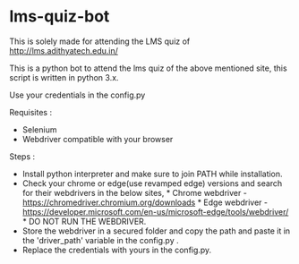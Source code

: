 # lms-quiz-bot
This is solely made for attending the LMS quiz of http://lms.adithyatech.edu.in/

This is a python bot to attend the lms quiz of the above mentioned site, this script is written in python 3.x.

Use your credentials in the config.py

Requisites :
  * Selenium
  * Webdriver compatible with your browser
  
Steps :
 * Install python interpreter and make sure to join PATH while installation.
 * Check your chrome or edge(use revamped edge) versions and search for their webdrivers in the below sites,
         * Chrome webdriver - https://chromedriver.chromium.org/downloads
         * Edge webdriver - https://developer.microsoft.com/en-us/microsoft-edge/tools/webdriver/
         * DO NOT RUN THE WEBDRIVER.
 * Store the webdriver in a secured folder and copy the path and paste it in the 'driver_path' variable in the config.py .
 * Replace the credentials with yours in the config.py.

